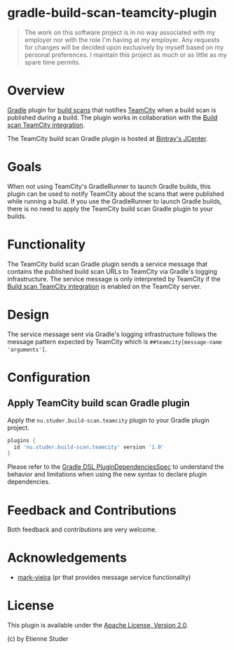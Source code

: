 gradle-build-scan-teamcity-plugin
=================================

> The work on this software project is in no way associated with my employer nor with the role I'm having at my employer. Any requests for changes will be decided upon exclusively by myself based on my personal preferences. I maintain this project as much or as little as my spare time permits.

# Overview

[Gradle](http://www.gradle.org) plugin for [build scans](https://scans.gradle.com/) that notifies [TeamCity](https://www.jetbrains.com/teamcity/) when 
a build scan is published during a build. The plugin works in collaboration with the [Build scan TeamCity integration](https://github.com/etiennestuder/teamcity-build-scan-plugin).

The TeamCity build scan Gradle plugin is hosted at [Bintray's JCenter](https://bintray.com/etienne/gradle-plugins/gradle-build-scan-teamcity-plugin).

# Goals

When not using TeamCity's GradleRunner to launch Gradle builds, this plugin can be used to notify TeamCity about the scans that were published while
running a build. If you use the GradleRunner to launch Gradle builds, there is no need to apply the TeamCity build scan Gradle plugin to your builds. 

# Functionality

The TeamCity build scan Gradle plugin sends a service message that contains the published build scan URLs to TeamCity via Gradle's logging infrastructure. The service 
message is only interpreted by TeamCity if the [Build scan TeamCity integration](https://github.com/etiennestuder/teamcity-build-scan-plugin) is enabled 
on the TeamCity server.

# Design

The service message sent via Gradle's logging infrastructure follows the message pattern expected by TeamCity which is `##teamcity[message-name 'arguments']`.

# Configuration

## Apply TeamCity build scan Gradle plugin

Apply the `nu.studer.build-scan.teamcity` plugin to your Gradle plugin project.

```groovy
plugins {
  id 'nu.studer.build-scan.teamcity' version '1.0'
}
```

Please refer to the [Gradle DSL PluginDependenciesSpec](http://www.gradle.org/docs/current/dsl/org.gradle.plugin.use.PluginDependenciesSpec.html) to
understand the behavior and limitations when using the new syntax to declare plugin dependencies.

# Feedback and Contributions

Both feedback and contributions are very welcome.

# Acknowledgements

+ [mark-vieira](https://github.com/mark-vieira) (pr that provides message service functionality)

# License

This plugin is available under the [Apache License, Version 2.0](http://www.apache.org/licenses/LICENSE-2.0.html).

(c) by Etienne Studer
